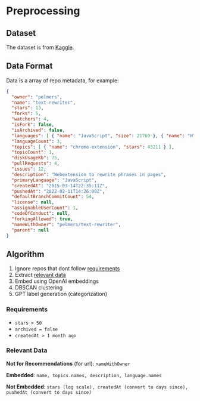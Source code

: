 # Preprocessing

## Dataset
The dataset is from [Kaggle](https://www.kaggle.com/datasets/pelmers/github-repository-metadata-with-5-stars).

## Data Format
Data is a array of repo metadata, for example:
```json
{
  "owner": "pelmers",
  "name": "text-rewriter",
  "stars": 13,
  "forks": 5,
  "watchers": 4,
  "isFork": false,
  "isArchived": false,
  "languages": [ { "name": "JavaScript", "size": 21769 }, { "name": "HTML", "size": 2096 }, { "name": "CSS", "size": 2081 } ],
  "languageCount": 3,
  "topics": [ { "name": "chrome-extension", "stars": 43211 } ],
  "topicCount": 1,
  "diskUsageKb": 75,
  "pullRequests": 4,
  "issues": 12,
  "description": "Webextension to rewrite phrases in pages",
  "primaryLanguage": "JavaScript",
  "createdAt": "2015-03-14T22:35:11Z",
  "pushedAt": "2022-02-11T14:26:00Z",
  "defaultBranchCommitCount": 54,
  "license": null,
  "assignableUserCount": 1,
  "codeOfConduct": null,
  "forkingAllowed": true,
  "nameWithOwner": "pelmers/text-rewriter",
  "parent": null
}
```

## Algorithm
 1. Ignore repos that dont follow [requirements](#requirements)
 2. Extract [relevant data](#relevant-data)
 3. Embed using OpenAI embeddings
 4. DBSCAN clustering
 5. GPT label generation (categorization)

### Requirements
- `stars > 50`
- `archived = false`
- `createdAt > 1 month ago`

### Relevant Data
__Not for Recommendations__ (for url): `nameWithOwner`

__Embedded__: `name, topics.names, description, language.names`

__Not Embedded__: `stars (log scale), createdAt (convert to days since), pushedAt (convert to days since)`


